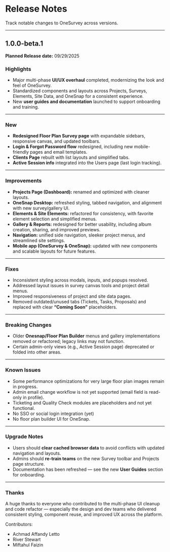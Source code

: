 # Release Notes

Track notable changes to OneSurvey across versions.

---

## 1.0.0-beta.1
**Planned Release date:** 09/29/2025

### Highlights
- Major multi-phase **UI/UX overhaul** completed, modernizing the look and feel of OneSurvey.  
- Standardized components and layouts across Projects, Surveys, Elements, Site Data, and OneSnap for a consistent experience.  
- New **user guides and documentation** launched to support onboarding and training.  

---

### New
- **Redesigned Floor Plan Survey page** with expandable sidebars, responsive canvas, and updated toolbars.  
- **Login & Forgot Password flow** redesigned, including new mobile-friendly pages and email templates.  
- **Clients Page** rebuilt with list layouts and simplified tabs.  
- **Active Session info** integrated into the Users page (last login tracking).  

---

### Improvements
- **Projects Page (Dashboard):** renamed and optimized with cleaner layouts.  
- **OneSnap Desktop:** refreshed styling, tabbed navigation, and alignment with new survey/gallery UI.  
- **Elements & Site Elements:** refactored for consistency, with favorite element selection and simplified menus.  
- **Gallery & Reports:** redesigned for better usability, including album creation, sharing, and improved previews.  
- **Navigation:** unified side navigation, sleeker project menus, and streamlined site settings.  
- **Mobile app (OneSurvey & OneSnap):** updated with new components and scalable layouts for future features.  

---

### Fixes
- Inconsistent styling across modals, inputs, and popups resolved.  
- Addressed layout issues in survey canvas tools and project detail menus.  
- Improved responsiveness of project and site data pages.  
- Removed outdated/unused tabs (Tickets, Tasks, Proposals) and replaced with clear **“Coming Soon”** placeholders.  

---

### Breaking Changes
- Older **Onesnap/Floor Plan Builder** menus and gallery implementations removed or refactored; legacy links may not function.  
- Certain admin-only views (e.g., Active Session page) deprecated or folded into other areas.  

---

### Known Issues
- Some performance optimizations for very large floor plan images remain in progress.  
- Admin email change workflow is not yet supported (email field is read-only in profile).  
- Ticketing and Quality Check modules are placeholders and not yet functional.  
- No SSO or social login integration (yet)
- No floor plan builder UI for OneSnap.

---

### Upgrade Notes
- Users should **clear cached browser data** to avoid conflicts with updated navigation and layouts.  
- Admins should **re-train teams** on the new Survey toolbar and Projects page structure.  
- Documentation has been refreshed — see the new **User Guides** section for onboarding.  

---

### Thanks
A huge thanks to everyone who contributed to the multi-phase UI cleanup and code refactor — especially the design and dev teams who delivered consistent styling, component reuse, and improved UX across the platform.

Contributors:
- Achmad Affandy Letto
- River Stewart
- Miftahul Faizin


